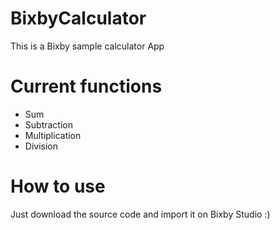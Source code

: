 # BixbyCalculator

This is a Bixby sample calculator App 

# Current functions

- Sum
- Subtraction
- Multiplication
- Division

# How to use

Just download the source code and import it on Bixby Studio :)
